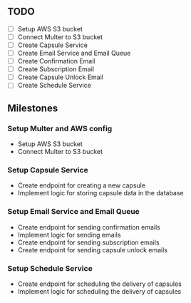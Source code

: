 ## TODO

- [ ] Setup AWS S3 bucket
- [ ] Connect Multer to S3 bucket
- [ ] Create Capsule Service
- [ ] Create Email Service and Email Queue
- [ ] Create Confirmation Email
- [ ] Create Subscription Email
- [ ] Create Capsule Unlock Email
- [ ] Create Schedule Service

## Milestones

### Setup Multer and AWS config

- Setup AWS S3 bucket
- Connect Multer to S3 bucket

### Setup Capsule Service

- Create endpoint for creating a new capsule
- Implement logic for storing capsule data in the database

### Setup Email Service and Email Queue

- Create endpoint for sending confirmation emails
- Implement logic for sending emails
- Create endpoint for sending subscription emails
- Create endpoint for sending capsule unlock emails

### Setup Schedule Service

- Create endpoint for scheduling the delivery of capsules
- Implement logic for scheduling the delivery of capsules
